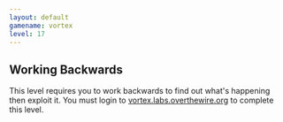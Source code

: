 ```yaml
---
layout: default
gamename: vortex
level: 17
---
```

Working Backwards
-----------------
This level requires you to work backwards to find out what's
happening then exploit it. You must login to
[vortex.labs.overthewire.org][] to complete this level.

[vortex.labs.overthewire.org]: ssh://vortex.labs.overthewire.org
